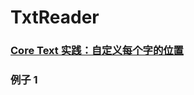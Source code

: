 # TxtReader



###  [Core Text 实践：自定义每个字的位置](https://juejin.cn/post/6942410238125408270#heading-12)



### 例子 1

